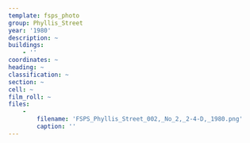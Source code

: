 ```yaml
---
template: fsps_photo
group: Phyllis_Street
year: '1980'
description: ~
buildings:
    - ''
coordinates: ~
heading: ~
classification: ~
section: ~
cell: ~
film_roll: ~
files:
    -
        filename: 'FSPS_Phyllis_Street_002,_No_2,_2-4-D,_1980.png'
        caption: ''
---
```

